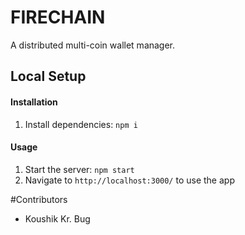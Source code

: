# FIRECHAIN

A distributed multi-coin wallet manager.

## Local Setup

#### Installation

1. Install dependencies: `npm i`

#### Usage

1. Start the server: `npm start`
2. Navigate to `http://localhost:3000/` to use the app

#Contributors

- Koushik Kr. Bug
